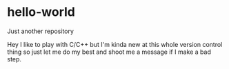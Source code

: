 # hello-world
Just another repository


Hey I like to play with C/C++ but I'm kinda new at this whole version control thing so just let me do my best and shoot me a message if I make a bad step.

